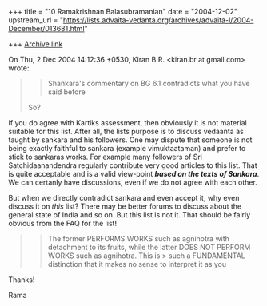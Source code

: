 +++
title = "10 Ramakrishnan Balasubramanian"
date = "2004-12-02"
upstream_url = "https://lists.advaita-vedanta.org/archives/advaita-l/2004-December/013681.html"

+++
[Archive link](https://lists.advaita-vedanta.org/archives/advaita-l/2004-December/013681.html)

On Thu, 2 Dec 2004 14:12:36 +0530, Kiran B.R. <kiran.br at gmail.com> wrote:
> > Shankara's commentary on BG 6.1 contradicts what you have said before
> 
> So?

If you do agree with Kartiks assessment, then obviously it is not
material suitable for this list. After all, the lists purpose is to
discuss vedaanta as taught by sankara and his followers. One may
dispute that someone is not being exactly faithful to sankara (example
vimuktaataman) and prefer to stick to sankaras works. For example many
followers of Sri Satchidaanandendra regularly contribute very good
articles to this list. That is quite acceptable and is a valid
view-point ***based on the texts of Sankara***. We can certanly have
discussions, even if we do not agree with each other.

But when we directly contradict sankara and even accept it, why even
discuss it on *this* list? There may be better forums to discuss about
the general state of India and so on. But this list is not it. That
should be fairly obvious from the FAQ for the list!

> > The former PERFORMS WORKS such as agnihotra with detachment to its
> > fruits, while the latter DOES NOT PERFORM WORKS such as agnihotra. This is > such a FUNDAMENTAL distinction that it makes no sense to interpret it as you

Thanks!

Rama

